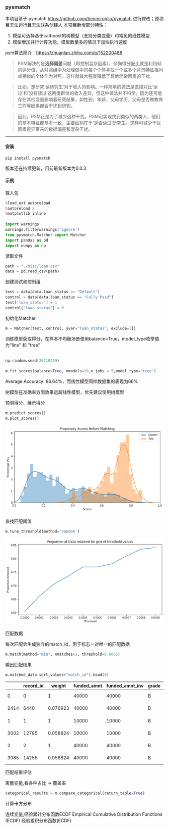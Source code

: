 ### pysmatch 

本项目基于
pymatch  https://github.com/benmiroglio/pymatch 进行修改；原项目无法运行且无法联系创建人
本项目新增部分特性：

1. 模型可选择基于catboost的树模型（支持分类变量）和常见的线性模型
2. 模型增加并行计算功能，模型数量多的情况下加快执行速度

psm算法简介：https://zhuanlan.zhihu.com/p/152200488



> PSM解决的是**选择偏差**问题（即控制混杂因素），倾向得分配比就是利用倾向评分值，从对照组中为处理做中的每个个体寻找一个或多个背景特征相同或相似的个体作为对照。这样就最大程度降低了其他混杂因素的干扰。

> 比如，想研究‘读研究生’对于收入的影响。一种简单的做法是直接对比‘读过’和‘没有读过’这两类群体的收入差异，但这种做法并不科学。因为还可能存在其他变量影响着研究结果，如性别，年龄，父母学历，父母是否做教育工作等因素都会干扰到研究。

> 因此，PSM正是为了减少这种干扰。PSM可实现找到类似的两类人，他们的基本特征都基本一致，主要区别在于‘是否读过’研究生。这样可减少干扰因素差异带来的数据偏差和混杂干扰。

------



#### 安装

```shell
pip install pysmatch
```

版本还在持续更新，目前最新版本为0.0.3

#### 示例

载入包

```python
%load_ext autoreload
%autoreload 2
%matplotlib inline

import warnings
warnings.filterwarnings('ignore')
from pysmatch.Matcher import Matcher
import pandas as pd
import numpy as np
```

读取文件

```python
path = "./misc/loan.csv"
data = pd.read_csv(path)
```

创建测试和控制组

```python
test = data[data.loan_status == "Default"]
control = data[data.loan_status == "Fully Paid"]
test['loan_status'] = 1
control['loan_status'] = 0
```

初始化Matcher

```python
m = Matcher(test, control, yvar="loan_status", exclude=[])
```
训练模型获取得分，在样本不均衡场景使用balance=True，model_type枚举值为"line" 和 "tree"

```python

np.random.seed(20210419)

m.fit_scores(balance=True, nmodels=10,n_jobs = 5,model_type='tree')
```


Average Accuracy: 86.64%，而线性模型同样数据集的表现为66%


树模型在准确率方面效果远超线性模型，优先建议使用树模型

预测得分、展示得分

```python
m.predict_scores()
m.plot_scores()
```

![img](Example_files/Example_Chinese_01_0.png)

查找匹配阈值

```python
m.tune_threshold(method='random')
```

![img](Example_files/Example_Chinese_02_0.png)

匹配数据

每次匹配会生成独立的match_id，用于标志一对唯一的匹配数据

```python
m.match(method="min", nmatches=1, threshold=0.0005)
```

输出匹配结果

```python
m.matched_data.sort_values("match_id").head(6)
```

|      | record_id | weight   | funded_amnt | funded_amnt_inv | grade | installment | int_rate | loan_amnt | loan_status | sub_grade | term      | scores   | match_id |
| ---- | --------- | -------- | ----------- | --------------- | ----- | ----------- | -------- | --------- | ----------- | --------- | --------- | -------- | -------- |
| 0    | 0         | 1        | 40000       | 40000           | B     | 867.71      | 10.90%   | 40000     | 1           | B4        | 60 months | 0.660292 | 0        |
| 2414 | 6440      | 0.076923 | 40000       | 40000           | B     | 867.71      | 10.90%   | 40000     | 0           | B4        | 60 months | 0.660292 | 0        |
| 1    | 1         | 1        | 10000       | 10000           | B     | 332.05      | 11.98%   | 10000     | 1           | B5        | 36 months | 0.489164 | 1        |
| 3002 | 12785     | 0.058824 | 10000       | 10000           | B     | 332.05      | 11.98%   | 10000     | 0           | B5        | 36 months | 0.489164 | 1        |
| 2    | 2         | 1        | 40000       | 40000           | B     | 1328.2      | 11.98%   | 40000     | 1           | B5        | 36 months | 0.784762 | 2        |
| 3085 | 14255     | 0.058824 | 40000       | 40000           | B     | 1328.2      | 11.98%   | 40000     | 0           | B5        | 36 months | 0.784762 | 2        |


匹配结果评估

离散变量,看各种占比 -> 覆盖率
```python
categorical_results = m.compare_categorical(return_table=True)
```
计算卡方分布

连续变量,经验累计分布函数ECDF
Empirical Cumulative Distribution Functions (ECDF)
经验累积分布函数(ECDF)

